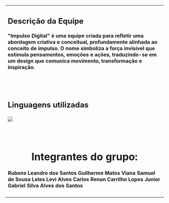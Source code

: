 <table>
</td></tr>

<tr></tr>
  <tr>
    <td width=50%> 
      <h2>Descrição da Equipe</h2>
      <h4>"Impulso Digital" é uma equipe criada para refletir uma abordagem criativa e conceitual, profundamente alinhada ao conceito de impulso. O nome simboliza a força invisível que estimula pensamentos, emoções e ações, traduzindo-se em um design que comunica movimento, transformação e inspiração.</h4>
      <br/><br/>
      <h2>Linguagens utilizadas</h2>
      <h4> <img src="https://cdn.jsdelivr.net/gh/devicons/devicon@latest/icons/javascript/javascript-original.svg" /></h4>
      <br/>
    </td>
  </tr>
  <tr></tr>
  <tr>
    <td colspan=2>
      <h1 align=center>Integrantes do grupo:</h1>
      <h4>Rubens Leandro dos Santos
          Guilherme Matos Viana
          Samuel de Sousa Leles
          Levi Alves
          Carlos Renan Carrilho Lopes Junior
          Gabriel Silva Alves dos Santos                            <h4>
    </td>
  </tr>
</table>
